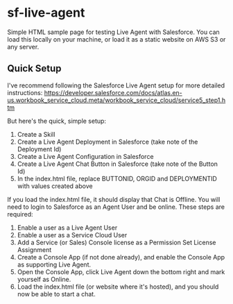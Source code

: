# sf-live-agent
Simple HTML sample page for testing Live Agent with Salesforce. You can load this locally on your machine, or load it as a static website on AWS S3 or any server.

## Quick Setup

I've recommend following the Salesforce Live Agent setup for more detailed instructions:
https://developer.salesforce.com/docs/atlas.en-us.workbook_service_cloud.meta/workbook_service_cloud/service5_step1.htm

But here's the quick, simple setup:

1. Create a Skill 
2. Create a Live Agent Deployment in Salesforce (take note of the Deployment Id)
3. Create a Live Agent Configuration in Salesforce
4. Create a Live Agent Chat Button in Salesforce (take note of the Button Id)
5. In the index.html file, replace BUTTONID, ORGID and DEPLOYMENTID with values created above

If you load the index.html file, it should display that Chat is Offline. You will need to login to Salesforce as an Agent User and be online. These steps are required:

1. Enable a user as a Live Agent User
2. Enable a user as a Service Cloud User
3. Add a Service (or Sales) Console license as a Permission Set License Assignment
4. Create a Console App (if not done already), and enable the Console App as supporting Live Agent.
5. Open the Console App, click Live Agent down the bottom right and mark yourself as Online.
6. Load the index.html file (or website where it's hosted), and you should now be able to start a chat.
